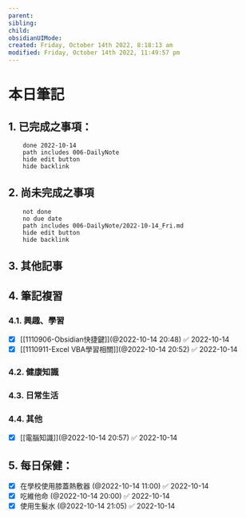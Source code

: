 ```yaml
---
parent: 
sibling: 
child: 
obsidianUIMode: 
created: Friday, October 14th 2022, 8:18:13 am
modified: Friday, October 14th 2022, 11:49:57 pm
---
```


# 本日筆記


## 1. 已完成之事項：
```tasks
	done 2022-10-14
	path includes 006-DailyNote
	hide edit button 
	hide backlink
```

## 2. 尚未完成之事項
```tasks
	not done
	no due date
	path includes 006-DailyNote/2022-10-14_Fri.md
	hide edit button 
	hide backlink
```

## 3. 其他記事

## 4. 筆記複習
### 4.1. 興趣、學習
- [x] [[1110906-Obsidian快捷鍵]](@2022-10-14 20:48) ✅ 2022-10-14
- [x] [[1110911-Excel VBA學習相關]](@2022-10-14 20:52) ✅ 2022-10-14

### 4.2. 健康知識

### 4.3. 日常生活

### 4.4. 其他
- [x] [[電腦知識]](@2022-10-14 20:57) ✅ 2022-10-14

## 5. 每日保健：
- [x] 在學校使用膝蓋熱敷器 (@2022-10-14 11:00) ✅ 2022-10-14
- [x] 吃維他命 (@2022-10-14 20:00) ✅ 2022-10-14
- [x] 使用生髮水 (@2022-10-14 21:05) ✅ 2022-10-14